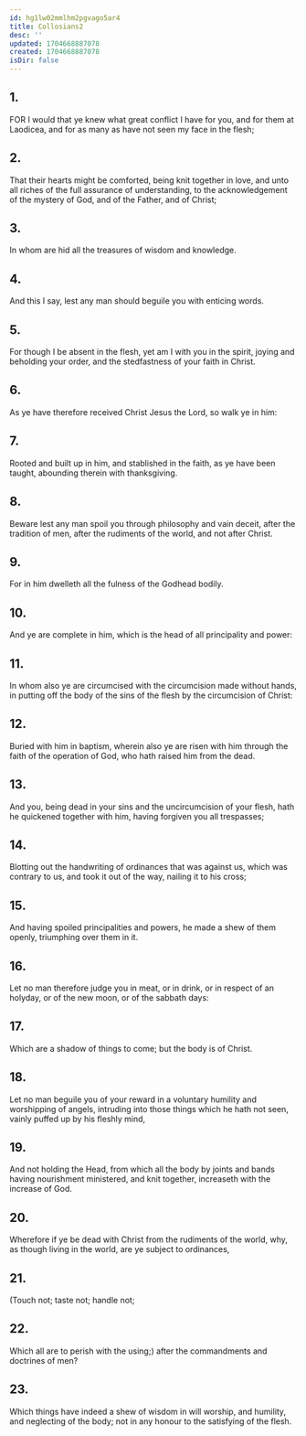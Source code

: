 ```yaml
---
id: hg1lw02mmlhm2pgvago5ar4
title: Collosians2
desc: ''
updated: 1704668887078
created: 1704668887078
isDir: false
---
```

## 1.
FOR I would that ye knew what great conflict I have for you, and for them at Laodicea, and for as many as have not seen my face in the flesh;
## 2.
That their hearts might be comforted, being knit together in love, and unto all riches of the full assurance of understanding, to the acknowledgement of the mystery of God, and of the Father, and of Christ;
## 3.
In whom are hid all the treasures of wisdom and knowledge.
## 4.
And this I say, lest any man should beguile you with enticing words.
## 5.
For though I be absent in the flesh, yet am I with you in the spirit, joying and beholding your order, and the stedfastness of your faith in Christ.
## 6.
As ye have therefore received Christ Jesus the Lord, so walk ye in him:
## 7.
Rooted and built up in him, and stablished in the faith, as ye have been taught, abounding therein with thanksgiving.
## 8.
Beware lest any man spoil you through philosophy and vain deceit, after the tradition of men, after the rudiments of the world, and not after Christ.
## 9.
For in him dwelleth all the fulness of the Godhead bodily.
## 10.
And ye are complete in him, which is the head of all principality and power:
## 11.
In whom also ye are circumcised with the circumcision made without hands, in putting off the body of the sins of the flesh by the circumcision of Christ:
## 12.
Buried with him in baptism, wherein also ye are risen with him through the faith of the operation of God, who hath raised him from the dead.
## 13.
And you, being dead in your sins and the uncircumcision of your flesh, hath he quickened together with him, having forgiven you all trespasses;
## 14.
Blotting out the handwriting of ordinances that was against us, which was contrary to us, and took it out of the way, nailing it to his cross;
## 15.
And having spoiled principalities and powers, he made a shew of them openly, triumphing over them in it.
## 16.
Let no man therefore judge you in meat, or in drink, or in respect of an holyday, or of the new moon, or of the sabbath days:
## 17.
Which are a shadow of things to come; but the body is of Christ.
## 18.
Let no man beguile you of your reward in a voluntary humility and worshipping of angels, intruding into those things which he hath not seen, vainly puffed up by his fleshly mind,
## 19.
And not holding the Head, from which all the body by joints and bands having nourishment ministered, and knit together, increaseth with the increase of God.
## 20.
Wherefore if ye be dead with Christ from the rudiments of the world, why, as though living in the world, are ye subject to ordinances,
## 21.
(Touch not; taste not; handle not;
## 22.
Which all are to perish with the using;) after the commandments and doctrines of men?
## 23.
Which things have indeed a shew of wisdom in will worship, and humility, and neglecting of the body; not in any honour to the satisfying of the flesh.
